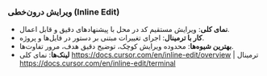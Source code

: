 ### ویرایش درون‌خطی (Inline Edit)

- **نمای کلی**: ویرایش مستقیم کد در محل با پیشنهادهای دقیق و قابل اعمال.
- **کار با ترمینال**: اجرای تغییرات مبتنی بر دستور در فایل‌ها و پروژه.
- **بهترین شیوه‌ها**: محدوده ویرایش کوچک، توضیح دقیق هدف، مرور تفاوت‌ها.
- **لینک‌ها**: نمای کلی https://docs.cursor.com/en/inline-edit/overview | ترمینال https://docs.cursor.com/en/inline-edit/terminal
